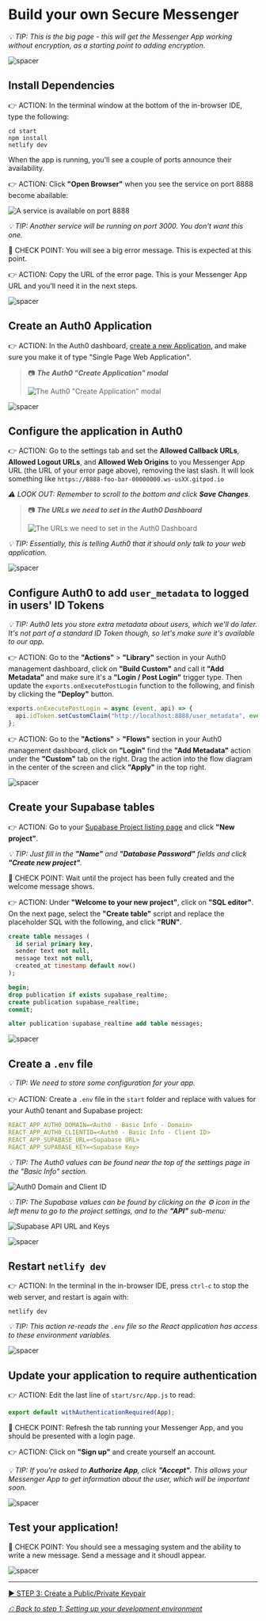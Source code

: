 # Build your own Secure Messenger

_💡&nbsp;TIP: This is the big page - this will get the Messenger App working without encryption, as a starting point to adding encryption._



![spacer](readme-images/spacer.png)

## Install Dependencies

👉 ACTION: In the terminal window at the bottom of the in-browser IDE, type the following:

```
cd start
npm install
netlify dev
```

When the app is running, you'll see a couple of ports announce their availability.

👉 ACTION: Click **"Open Browser"** when you see the service on port 8888 become abailable:

![A service is available on port 8888](readme-images/2-service-on-port-8888.png)

_💡&nbsp;TIP: Another service will be running on port 3000. You don't want this one._

🧪&nbsp;CHECK&nbsp;POINT: You will see a big error message. This is expected at this point.

👉 ACTION: Copy the URL of the error page. This is your Messenger App URL and you'll need it in the next steps.



![spacer](readme-images/spacer.png)

## Create an Auth0 Application

👉 ACTION: In the Auth0 dashboard, [create a new Application](https://manage.auth0.com/#/applications), and make sure you make it of type "Single Page Web Application".

> 📷 **_The Auth0 "Create Application" modal_**
>
> ![The Auth0 "Create Application" modal](readme-images/2-auth0-create-application.jpg)



![spacer](readme-images/spacer.png)

## Configure the application in Auth0

👉 ACTION: Go to the settings tab and set the **Allowed Callback URLs**, **Allowed Logout URLs**, and **Allowed Web Origins** to you Messenger App URL (the URL of your error page above), removing the last slash. It will look something like `https://8888-foo-bar-00000000.ws-usXX.gitpod.io`

_⚠&nbsp;LOOK&nbsp;OUT: Remember to scroll to the bottom and click **Save Changes**._

> 📷 **_The URLs we need to set in the Auth0 Dashboard_**
>
> ![The URLs we need to set in the Auth0 Dashboard](readme-images/2-auth0-settings-uris.jpg)

_💡&nbsp;TIP: Essentially, this is telling Auth0 that it should only talk to your web application._



![spacer](readme-images/spacer.png)

## Configure Auth0 to add `user_metadata` to logged in users' ID Tokens

_💡&nbsp;TIP: Auth0 lets you store extra metadata about users, which we'll do later. It's not part of a standard ID Token though, so let's make sure it's available to our app._

👉 ACTION: Go to the **"Actions"** > **"Library"** section in your Auth0 management dashboard, click on **"Build Custom"** and call it **"Add Metadata"** and make sure it's a **"Login / Post Login"** trigger type. Then update the `exports.onExecutePostLogin` function to the following, and finish by clicking the **"Deploy"** button.

```js
exports.onExecutePostLogin = async (event, api) => {
  api.idToken.setCustomClaim("http://localhost:8888/user_metadata", event.user.user_metadata);
};
```

👉 ACTION: Go to the **"Actions"** > **"Flows"** section in your Auth0 management dashboard, click on **"Login"** find the **"Add Metadata"** action under the **"Custom"** tab on the right. Drag the action into the flow diagram in the center of the screen and click **"Apply"** in the top right.



![spacer](readme-images/spacer.png)

## Create your Supabase tables

👉 ACTION: Go to your [Supabase Project listing page](https://app.supabase.com/projects) and click **"New project"**.

_💡&nbsp;TIP: Just fill in the **"Name"** and **"Database Password"** fields and click **"Create new project"**._

🧪&nbsp;CHECK&nbsp;POINT: Wait until the project has been fully created and the welcome message shows.

👉 ACTION: Under **"Welcome to your new project"**, click on **"SQL editor"**. On the next page, select the **"Create table"** script and replace the placeholder SQL with the following, and click **"RUN"**.

```sql
create table messages (
  id serial primary key,
  sender text not null,
  message text not null,
  created_at timestamp default now()
);

begin;
drop publication if exists supabase_realtime;
create publication supabase_realtime;
commit;

alter publication supabase_realtime add table messages;
```



![spacer](readme-images/spacer.png)

## Create a `.env` file

_💡&nbsp;TIP: We need to store some configuration for your app._

👉 ACTION: Create a `.env` file in the `start` folder and replace with values for your Auth0 tenant and Supabase project:

```yaml
REACT_APP_AUTH0_DOMAIN=<Auth0 - Basic Info - Domain>
REACT_APP_AUTH0_CLIENTID=<Auth0 - Basic Info - Client ID>
REACT_APP_SUPABASE_URL=<Supabase URL>
REACT_APP_SUPABASE_KEY=<Supabase Key>
```

_💡&nbsp;TIP: The Auth0 values can be found near the top of the settings page in the "Basic Info" section._

![Auth0 Domain and Client ID](readme-images/2-auth0-basic-info.png)

_💡&nbsp;TIP: The Supabase values can be found by clicking on the ⚙️ icon in the left menu to go to the project settings, and to the **"API"** sub-menu:_

![Supabase API URL and Keys](readme-images/2-supabase-apikeys.png)



![spacer](readme-images/spacer.png)

## Restart `netlify dev`

👉 ACTION: In the terminal in the in-browser IDE, press `ctrl-c` to stop the web server, and restart is again with:

```shell
netlify dev
```

_💡&nbsp;TIP: This action re-reads the `.env` file so the React application has access to these environment variables._



![spacer](readme-images/spacer.png)

## Update your application to require authentication

👉 ACTION: Edit the last line of `start/src/App.js` to read:

```js
export default withAuthenticationRequired(App);
```

🧪&nbsp;CHECK&nbsp;POINT: Refresh the tab running your Messenger App, and you should be presented with a login page.

👉 ACTION: Click on **"Sign up"** and create yourself an account.

_💡&nbsp;TIP: If you're asked to **Authorize App**, click **"Accept"**. This allows your Messenger App to get information about the user, which will be important soon._



![spacer](readme-images/spacer.png)

## Test your application!

🧪&nbsp;CHECK&nbsp;POINT: You should see a messaging system and the ability to write a new message. Send a message and it shoudl appear.



![spacer](readme-images/spacer.png)

---

[▶️ STEP 3: Create a Public/Private Keypair](./STEP-3-CREATE-A-PUBLIC-PRIVATE-KEYPAIR.md)

_[⎌ Back to step 1: Setting up your development environment](STEP-1-DEVELOPMENT-ENVIRONMENT.md)_
